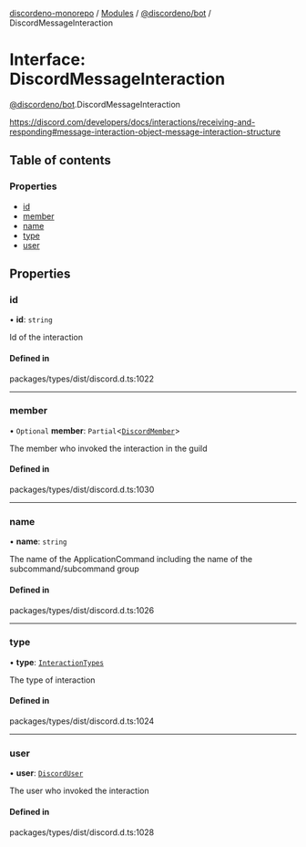 [discordeno-monorepo](../README.md) / [Modules](../modules.md) / [@discordeno/bot](../modules/discordeno_bot.md) / DiscordMessageInteraction

# Interface: DiscordMessageInteraction

[@discordeno/bot](../modules/discordeno_bot.md).DiscordMessageInteraction

https://discord.com/developers/docs/interactions/receiving-and-responding#message-interaction-object-message-interaction-structure

## Table of contents

### Properties

- [id](discordeno_bot.DiscordMessageInteraction.md#id)
- [member](discordeno_bot.DiscordMessageInteraction.md#member)
- [name](discordeno_bot.DiscordMessageInteraction.md#name)
- [type](discordeno_bot.DiscordMessageInteraction.md#type)
- [user](discordeno_bot.DiscordMessageInteraction.md#user)

## Properties

### id

• **id**: `string`

Id of the interaction

#### Defined in

packages/types/dist/discord.d.ts:1022

---

### member

• `Optional` **member**: `Partial`<[`DiscordMember`](discordeno_bot.DiscordMember.md)\>

The member who invoked the interaction in the guild

#### Defined in

packages/types/dist/discord.d.ts:1030

---

### name

• **name**: `string`

The name of the ApplicationCommand including the name of the subcommand/subcommand group

#### Defined in

packages/types/dist/discord.d.ts:1026

---

### type

• **type**: [`InteractionTypes`](../enums/discordeno_bot.InteractionTypes.md)

The type of interaction

#### Defined in

packages/types/dist/discord.d.ts:1024

---

### user

• **user**: [`DiscordUser`](discordeno_bot.DiscordUser.md)

The user who invoked the interaction

#### Defined in

packages/types/dist/discord.d.ts:1028
